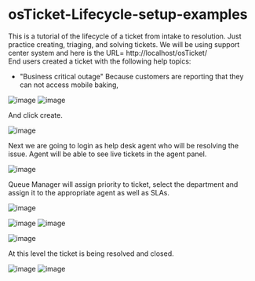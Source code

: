 # osTicket-Lifecycle-setup-examples
This is a tutorial of the lifecycle of a ticket from intake to resolution.
Just practice creating, triaging, and solving tickets.
We will be using support center system and here is the URL= http://localhost/osTicket/  
End users created a ticket with the following help topics:

* "Business critical outage" Because customers are reporting that they can not access mobile baking,

![image](https://user-images.githubusercontent.com/129979322/236282241-3f552656-b4b6-4906-a966-acd0e591dd60.png)
![image](https://user-images.githubusercontent.com/129979322/236281714-f2478d66-fc25-44e5-bb88-3bab980c5960.png)

And click create.

![image](https://user-images.githubusercontent.com/129979322/236280428-c049a260-a4ec-4015-af4a-d62d22fd580c.png)

Next we are going to login as help desk agent who will be resolving the issue.
Agent will be able to see live tickets in the agent panel.

![image](https://user-images.githubusercontent.com/129979322/236276683-2f4671a7-747e-42af-84a1-5f5a8a0b01b6.png)

Queue Manager will assign priority to ticket, select the department and assign it to the appropriate agent as well as SLAs.

![image](https://user-images.githubusercontent.com/129979322/236643538-d3f4ce62-33ae-4c43-b3ea-9c4313c26909.png)

![image](https://user-images.githubusercontent.com/129979322/236643671-24fe63b0-2de4-4a88-a079-07b613f0966f.png)
![image](https://user-images.githubusercontent.com/129979322/236643754-98b38cc9-cc8d-4e69-88c5-5f9051871456.png)

![image](https://user-images.githubusercontent.com/129979322/236643807-1d4d01e4-9d21-4313-ac19-b0c8ca3eaec9.png)

At this level the ticket is being resolved and closed.

![image](https://user-images.githubusercontent.com/129979322/236643863-df5db076-20b1-4338-8f48-4ff39e50f684.png)
![image](https://user-images.githubusercontent.com/129979322/236644421-d7d8e48a-2c6b-4764-b0e1-017bd1b9a405.png)





